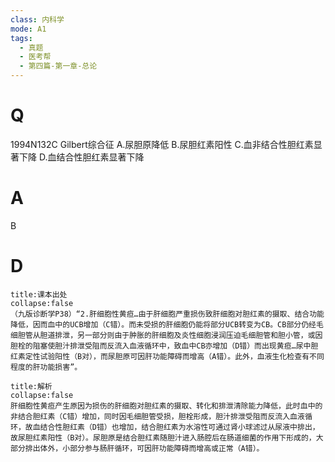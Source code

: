 ```yaml
---
class: 内科学
mode: A1
tags:
  - 真题
  - 医考帮
  - 第四篇-第一章-总论
---
```


# Q
1994N132C Gilbert综合征
A.尿胆原降低
B.尿胆红素阳性
C.血非结合性胆红素显著下降
D.血结合性胆红素显著下降

# A
B
# D
```ad-note
title:课本出处
collapse:false
（九版诊断学P38）“2.肝细胞性黄疸…由于肝细胞严重损伤致肝细胞对胆红素的摄取、结合功能降低，因而血中的UCB增加（C错）。而未受损的肝细胞仍能将部分UCB转变为CB。CB部分仍经毛细胆管从胆道排泄，另一部分则由于肿胀的肝细胞及炎性细胞浸润压迫毛细胆管和胆小管，或因胆栓的阻塞使胆汁排泄受阻而反流入血液循环中，致血中CB亦增加（D错）而出现黄疸…尿中胆红素定性试验阳性（B对），而尿胆原可因肝功能障碍而增高（A错）。此外，血液生化检查有不同程度的肝功能损害”。
```

```ad-summary
title:解析
collapse:false
肝细胞性黄疸产生原因为损伤的肝细胞对胆红素的摄取、转化和排泄清除能力降低，此时血中的非结合胆红素（C错）增加，同时因毛细胆管受损，胆栓形成，胆汁排泄受阻而反流入血液循环，故血结合性胆红素（D错）也增加，结合胆红素为水溶性可通过肾小球滤过从尿液中排出，故尿胆红素阳性（B对）。尿胆原是结合胆红素随胆汁进入肠腔后在肠道细菌的作用下形成的，大部分排出体外，小部分参与肠肝循环，可因肝功能障碍而增高或正常（A错）。
```

